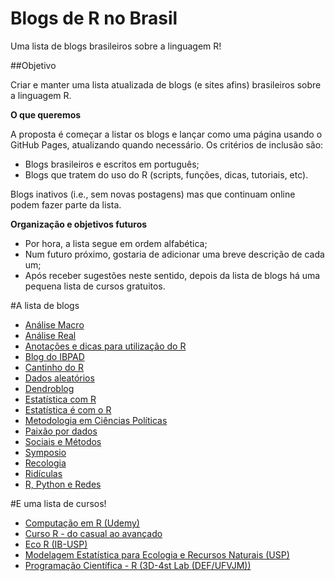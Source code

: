 # Blogs de R no Brasil

Uma lista de blogs brasileiros sobre a linguagem R!

##Objetivo

Criar e manter uma lista atualizada de blogs (e sites afins) brasileiros sobre a linguagem R.

**O que queremos**

A proposta é começar a listar os blogs e lançar como uma página usando o GitHub Pages, atualizando quando necessário. Os critérios de inclusão são:

- Blogs brasileiros e escritos em português;
- Blogs que tratem do uso do R (scripts, funções, dicas, tutoriais, etc).

Blogs inativos (i.e., sem novas postagens) mas que continuam online podem fazer parte da lista.

**Organização e objetivos futuros**

- Por hora, a lista segue em ordem alfabética;
- Num futuro próximo, gostaria de adicionar uma breve descrição de cada um;
- Após receber sugestões neste sentido, depois da lista de blogs há uma pequena lista de cursos gratuitos.

#A lista de blogs

- [Análise Macro](http://analisemacro.com.br/blog/)
- [Análise Real](https://analisereal.com/)
- [Anotações e dicas para utilização do R](http://aolinto-r.blogspot.com.br/)
- [Blog do IBPAD](http://www.ibpad.com.br/blog/analise-de-dados/)
- [Cantinho do R](https://cantinhodor.wordpress.com/)
- [Dados aleatórios](http://www.dadosaleatorios.com.br/)
- [Dendroblog](http://labdendro.com/blog/)
- [Estatística com R](http://estatisticacomr.com.br/)
- [Estatística é com o R](http://www.estatisticacomr.uff.br)
- [Metodologia em Ciências Políticas](http://metodologiapolitica.com/#sthash.rDXB5bZo.dpbs)
- [Paixão por dados](http://sillasgonzaga.github.io/)
- [Sociais e Métodos](https://sociaisemetodos.wordpress.com/)
- [Symposio](https://blog.symposio.com.br/)
- [Recologia](http://recologia.com.br/)
- [Ridículas](https://ridiculas.wordpress.com/)
- [R, Python e Redes](http://neylsoncrepalde.github.io/)

#E uma lista de cursos!
- [Computação em R (Udemy)](https://www.udemy.com/draft/101960/)
- [Curso R - do casual ao avançado](http://curso-r.github.io/index.html)
- [Eco R (IB-USP)](http://ecologia.ib.usp.br/bie5782/doku.php?id=start)
- [Modelagem Estatística para Ecologia e Recursos Naturais (USP)](http://cmq.esalq.usp.br/BIE5781/doku.php) 
- [Programação Científica - R (3D-4st Lab (DEF/UFVJM))](https://www.easy-lms.com/pt/programacao-cientifica-r/course-12031)
